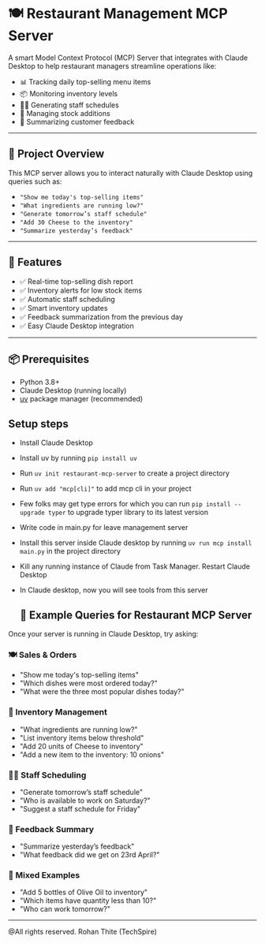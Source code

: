 # 🍽️ Restaurant Management MCP Server

A smart Model Context Protocol (MCP) Server that integrates with Claude Desktop to help restaurant managers streamline operations like:

- 📊 Tracking daily top-selling menu items  
- 📦 Monitoring inventory levels  
- 🧑‍🍳 Generating staff schedules  
- 🛒 Managing stock additions  
- 💬 Summarizing customer feedback  

---

## 📂 Project Overview

This MCP server allows you to interact naturally with Claude Desktop using queries such as:

- `"Show me today's top-selling items"`
- `"What ingredients are running low?"`
- `"Generate tomorrow’s staff schedule"`
- `"Add 30 Cheese to the inventory"`
- `"Summarize yesterday’s feedback"`

---

## 🔧 Features

- ✅ Real-time top-selling dish report  
- ✅ Inventory alerts for low stock items  
- ✅ Automatic staff scheduling  
- ✅ Smart inventory updates  
- ✅ Feedback summarization from the previous day  
- ✅ Easy Claude Desktop integration  

---

## 📦 Prerequisites

- Python 3.8+
- Claude Desktop (running locally)
- [uv](https://github.com/astral-sh/uv) package manager (recommended)

## Setup steps

- Install Claude Desktop
- Install uv by running ```pip install uv```
- Run ```uv init restaurant-mcp-server``` to create a project directory
- Run ```uv add "mcp[cli]"``` to add mcp cli in your project
- Few folks may get type errors for which you can run ```pip install --upgrade typer``` to upgrade typer library to its latest version
- Write code in main.py for leave management server
- Install this server inside Claude desktop by running ```uv run mcp install main.py``` in the project directory
- Kill any running instance of Claude from Task Manager. Restart Claude Desktop
- In Claude desktop, now you will see tools from this server

  ## 🧠 Example Queries for Restaurant MCP Server

Once your server is running in Claude Desktop, try asking:

### 🍽️ Sales & Orders
- "Show me today's top-selling items"
- "Which dishes were most ordered today?"
- "What were the three most popular dishes today?"

### 🧂 Inventory Management
- "What ingredients are running low?"
- "List inventory items below threshold"
- "Add 20 units of Cheese to inventory"
- "Add a new item to the inventory: 10 onions"

### 👨‍🍳 Staff Scheduling
- "Generate tomorrow’s staff schedule"
- "Who is available to work on Saturday?"
- "Suggest a staff schedule for Friday"

### 📝 Feedback Summary
- "Summarize yesterday’s feedback"
- "What feedback did we get on 23rd April?"

### 🧪 Mixed Examples
- "Add 5 bottles of Olive Oil to inventory"
- "Which items have quantity less than 10?"
- "Who can work tomorrow?"

---

@All rights reserved. Rohan Thite (TechSpire)


